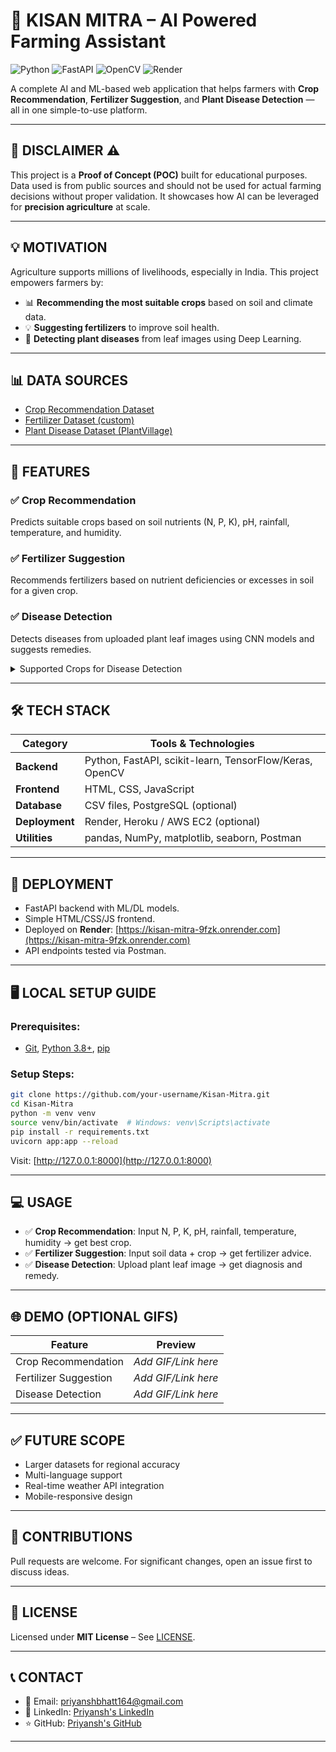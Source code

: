 # 🌾 KISAN MITRA – AI Powered Farming Assistant

![Python](https://img.shields.io/badge/Python-3.8-blue?logo=python)
![FastAPI](https://img.shields.io/badge/FastAPI-Backend-brightgreen)
![OpenCV](https://img.shields.io/badge/OpenCV-Computer%20Vision-red)
![Render](https://img.shields.io/badge/Deployed-Render-blueviolet)

A complete AI and ML-based web application that helps farmers with **Crop Recommendation**, **Fertilizer Suggestion**, and **Plant Disease Detection** — all in one simple-to-use platform.

---

## 🚨 DISCLAIMER ⚠️

This project is a **Proof of Concept (POC)** built for educational purposes. Data used is from public sources and should not be used for actual farming decisions without proper validation. It showcases how AI can be leveraged for **precision agriculture** at scale.

---

## 💡 MOTIVATION

Agriculture supports millions of livelihoods, especially in India. This project empowers farmers by:
- 📊 **Recommending the most suitable crops** based on soil and climate data.
- 💡 **Suggesting fertilizers** to improve soil health.
- 🌱 **Detecting plant diseases** from leaf images using Deep Learning.

---

## 📊 DATA SOURCES

- [Crop Recommendation Dataset](https://www.kaggle.com/atharvaingle/crop-recommendation-dataset)
- [Fertilizer Dataset (custom)](link-if-applicable)
- [Plant Disease Dataset (PlantVillage)](https://www.kaggle.com/vipoooool/new-plant-diseases-dataset)

---

## 📌 FEATURES

### ✅ Crop Recommendation
Predicts suitable crops based on soil nutrients (N, P, K), pH, rainfall, temperature, and humidity.

### ✅ Fertilizer Suggestion
Recommends fertilizers based on nutrient deficiencies or excesses in soil for a given crop.

### ✅ Disease Detection
Detects diseases from uploaded plant leaf images using CNN models and suggests remedies.

<details>
<summary>Supported Crops for Disease Detection</summary>

- Apple, Blueberry, Cherry, Corn, Grape, Peach, Pepper, Potato, Soybean, Strawberry, Tomato

</details>

---

## 🛠️ TECH STACK

| Category | Tools & Technologies |
|-----------|-----------------------|
| **Backend** | Python, FastAPI, scikit-learn, TensorFlow/Keras, OpenCV |
| **Frontend** | HTML, CSS, JavaScript |
| **Database** | CSV files, PostgreSQL (optional) |
| **Deployment** | Render, Heroku / AWS EC2 (optional) |
| **Utilities** | pandas, NumPy, matplotlib, seaborn, Postman |

---

## 🚀 DEPLOYMENT

- FastAPI backend with ML/DL models.
- Simple HTML/CSS/JS frontend.
- Deployed on **Render**: [https://kisan-mitra-9fzk.onrender.com](https://kisan-mitra-9fzk.onrender.com)
- API endpoints tested via Postman.

---

## 🖥️ LOCAL SETUP GUIDE

### Prerequisites:
- [Git](https://git-scm.com/), [Python 3.8+](https://www.python.org/), [pip](https://pip.pypa.io/en/stable/)

### Setup Steps:
```bash
git clone https://github.com/your-username/Kisan-Mitra.git
cd Kisan-Mitra
python -m venv venv
source venv/bin/activate  # Windows: venv\Scripts\activate
pip install -r requirements.txt
uvicorn app:app --reload
```
Visit: [http://127.0.0.1:8000](http://127.0.0.1:8000)

---

## 💻 USAGE

- ✅ **Crop Recommendation**: Input N, P, K, pH, rainfall, temperature, humidity → get best crop.
- ✅ **Fertilizer Suggestion**: Input soil data + crop → get fertilizer advice.
- ✅ **Disease Detection**: Upload plant leaf image → get diagnosis and remedy.

---

## 🌐 DEMO (OPTIONAL GIFS)

| Feature | Preview |
|----------|---------|
| Crop Recommendation | _Add GIF/Link here_ |
| Fertilizer Suggestion | _Add GIF/Link here_ |
| Disease Detection | _Add GIF/Link here_ |

---

## ✅ FUTURE SCOPE

- Larger datasets for regional accuracy
- Multi-language support
- Real-time weather API integration
- Mobile-responsive design

---

## 🤝 CONTRIBUTIONS

Pull requests are welcome. For significant changes, open an issue first to discuss ideas.

---

## 📜 LICENSE

Licensed under **MIT License** – See [LICENSE](LICENSE).

---

## 📞 CONTACT

- 📧 Email: priyanshbhatt164@gmail.com
- 💼 LinkedIn: [Priyansh's LinkedIn](https://linkedin.com/in/priyansh-bhatt09)
- ⭐ GitHub: [Priyansh's GitHub](https://github.com/Priyansh_Cooks)

---

